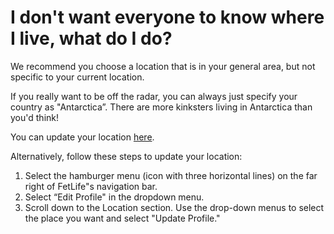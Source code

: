 # I don't want everyone to know where I live, what do I do?

We recommend you choose a location that is in your general area, but not specific to your current location.

If you really want to be off the radar, you can always just specify your country as "Antarctica”. There are more kinksters living in Antarctica than you'd think!

You can update your location [here](https://fetlife.com/settings/profile).

Alternatively, follow these steps to update your location:
1. Select the hamburger menu (icon with three horizontal lines) on the far right of FetLife"s navigation bar.
2. Select “Edit Profile" in the dropdown menu.
3. Scroll down to the Location section. Use the drop-down menus to select the place you want and select "Update Profile."

